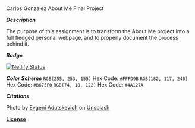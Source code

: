 #

Carlos Gonzalez About Me Final Project

***Description***

The purpose of this assignment is to transform the About Me project into a full fledged personal webpage, and to properly document the process behind it.

***Badge***

[![Netlify Status](https://api.netlify.com/api/v1/badges/c73e42de-b6db-4267-8812-86b5f924998c/deploy-status)](https://app.netlify.com/sites/about-me-spartancarlos27/deploys)

***Color Scheme***
 `RGB(255, 253, 155)` Hex Code: `#FFFD9B`
 `RGB(182, 117, 240)` Hex Code: `#B675F0`
 `RGB(74, 18, 122)` Hex Code: `#4A127A`

***Citations***

Photo by <a href="https://unsplash.com/@eadutskevich?utm_source=unsplash&utm_medium=referral&utm_content=creditCopyText">Evgeni Adutskevich</a> on <a href="https://unsplash.com/s/photos/autoshow?utm_source=unsplash&utm_medium=referral&utm_content=creditCopyText">Unsplash</a>

**[License](https://github.com/RVCC-IDMX/about-me-SpartanCarlos27/blob/7623f02beb56c4f46b330d664b41df2670bb1a85/LICENCE.md)**
